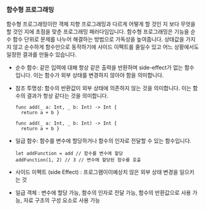 
###  함수형 프로그래밍 


함수형 프로그래밍이란 객체 지향 프로그래밍과 다르게 어떻게 할 것인 지 보다 무엇을 할 것인 지에 초점을 맞춘 프로그래밍 패러다임입니다.
함수형 프로그래밍은 기능을 순수 함수 단위로 문제를 나누어 해결하는 방법으로 가독성을 높여줍니다.
상태값을 가지지 않고 순수하게 함수만으로 동작하기에 사이드 이펙트를 줄일수 있고 어느 상황에서도 일정한 결과를 만들수 있습니다.

- 순수 함수: 같은 입력에 대해 항상 같은 출력을 반환하며 side-effect가 없는 함수입니다. 이는 함수가 외부 상태를 변경하지 않아야 함을 의미합니다.
- 참조 투명성: 함수의 반환값이 외부 상태에 의존하지 않는 것을 의미합니다. 이는 함수의 결과가 항상 같다는 것을 의미합니다.

      func add(_ a: Int, _ b: Int) -> Int {
        return a + b }

      func add(_ a: Int, _ b: Int) -> Int {
        return a + b }


- 일급 함수: 함수를 변수에 할당하거나 함수의 인자로 전달할 수 있는 함수입니다.
    
      let addFunction = add // 함수를 변수에 할당
      addFunction(1, 2) // 3 // 변수에 할당된 함수를 호출

- 사이드 이펙트 (side Effect) : 프로그램이이예상치 않은 외부 상태 변경을 일으키는 것

- 일급 객체 : 변수에 할당 가능, 함수의 인자로 전달 가능, 함수의 반환값으로 사용 가능, 자료 구조의 구성 요소로 사용 가능
